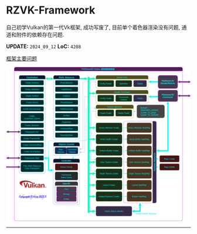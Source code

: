 # RZVK-Framework

自己初学Vulkan的第一代Vk框架, 成功写废了, 目前单个着色器渲染没有问题, 通道和附件的依赖存在问题.

__UPDATE:__ ```2024_09_12``` __LoC:__ ```4208```

[框架主要问题](RZVK_DOC.md)

<img src="RZVK_ARCH.png"/>

---
